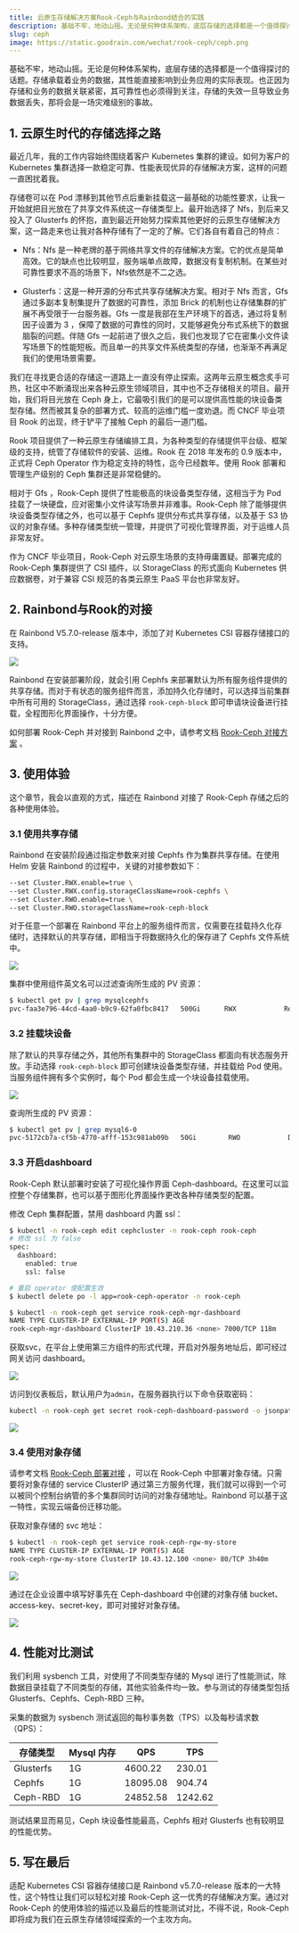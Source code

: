 ```yaml
---
title: 云原生存储解决方案Rook-Ceph与Rainbond结合的实践
description: 基础不牢，地动山摇。无论是何种体系架构，底层存储的选择都是一个值得探讨的话题。
slug: ceph
image: https://static.goodrain.com/wechat/rook-ceph/ceph.png
---
```


基础不牢，地动山摇。无论是何种体系架构，底层存储的选择都是一个值得探讨的话题。存储承载着业务的数据，其性能直接影响到业务应用的实际表现。也正因为存储和业务的数据关联紧密，其可靠性也必须得到关注，存储的失效一旦导致业务数据丢失，那将会是一场灾难级别的事故。

## 1. 云原生时代的存储选择之路

最近几年，我的工作内容始终围绕着客户 Kubernetes 集群的建设。如何为客户的 Kubernetes 集群选择一款稳定可靠、性能表现优异的存储解决方案，这样的问题一直困扰着我。

存储卷可以在 Pod 漂移到其他节点后重新挂载这一最基础的功能性要求，让我一开始就把目光放在了共享文件系统这一存储类型上。最开始选择了 Nfs，到后来又投入了 Glusterfs 的怀抱，直到最近开始努力探索其他更好的云原生存储解决方案，这一路走来也让我对各种存储有了一定的了解。它们各自有着自己的特点：

- Nfs：Nfs 是一种老牌的基于网络共享文件的存储解决方案。它的优点是简单高效。它的缺点也比较明显，服务端单点故障，数据没有复制机制。在某些对可靠性要求不高的场景下，Nfs依然是不二之选。

- Glusterfs：这是一种开源的分布式共享存储解决方案。相对于 Nfs 而言，Gfs 通过多副本复制集提升了数据的可靠性，添加 Brick 的机制也让存储集群的扩展不再受限于一台服务器。Gfs 一度是我部在生产环境下的首选，通过将复制因子设置为 3 ，保障了数据的可靠性的同时，又能够避免分布式系统下的数据脑裂的问题。伴随 Gfs 一起前进了很久之后，我们也发现了它在密集小文件读写场景下的性能短板。而且单一的共享文件系统类型的存储，也渐渐不再满足我们的使用场景需要。

我们在寻找更合适的存储这一道路上一直没有停止探索。这两年云原生概念炙手可热，社区中不断涌现出来各种云原生领域项目，其中也不乏存储相关的项目。最开始，我们将目光放在 Ceph 身上，它最吸引我们的是可以提供高性能的块设备类型存储。然而被其复杂的部署方式、较高的运维门槛一度劝退。而 CNCF 毕业项目 Rook 的出现，终于铲平了接触 Ceph 的最后一道门槛。

Rook 项目提供了一种云原生存储编排工具，为各种类型的存储提供平台级、框架级的支持，统管了存储软件的安装、运维。Rook 在 2018 年发布的 0.9 版本中，正式将 Ceph Operator 作为稳定支持的特性，迄今已经数年。使用 Rook 部署和管理生产级别的 Ceph 集群还是非常稳健的。

相对于 Gfs ，Rook-Ceph 提供了性能极高的块设备类型存储，这相当于为 Pod 挂载了一块硬盘，应对密集小文件读写场景并非难事。Rook-Ceph 除了能够提供块设备类型存储之外，也可以基于 Cephfs 提供分布式共享存储，以及基于 S3 协议的对象存储。多种存储类型统一管理，并提供了可视化管理界面，对于运维人员非常友好。

作为 CNCF 毕业项目，Rook-Ceph 对云原生场景的支持毋庸置疑。部署完成的 Rook-Ceph 集群提供了 CSI 插件，以 StorageClass 的形式面向 Kubernetes 供应数据卷，对于兼容 CSI 规范的各类云原生 PaaS 平台也非常友好。

## 2. Rainbond与Rook的对接

在 Rainbond V5.7.0-release 版本中，添加了对 Kubernetes CSI 容器存储接口的支持。

![](https://static.goodrain.com/wechat/rook-ceph/rook-ceph-1.png)

Rainbond 在安装部署阶段，就会引用 Cephfs 来部署默认为所有服务组件提供的共享存储。而对于有状态的服务组件而言，添加持久化存储时，可以选择当前集群中所有可用的 StorageClass，通过选择 `rook-ceph-block` 即可申请块设备进行挂载，全程图形化界面操作，十分方便。

如何部署 Rook-Ceph 并对接到 Rainbond 之中，请参考文档 [Rook-Ceph 对接方案](https://www.rainbond.com/docs/ops-guide/storage/ceph-rbd "Rook-Ceph 对接方案") 。

## 3. 使用体验

这个章节，我会以直观的方式，描述在 Rainbond 对接了 Rook-Ceph 存储之后的各种使用体验。

### 3.1 使用共享存储

Rainbond 在安装阶段通过指定参数来对接 Cephfs 作为集群共享存储。在使用 Helm 安装 Rainbond 的过程中，关键的对接参数如下：

```bash
--set Cluster.RWX.enable=true \
--set Cluster.RWX.config.storageClassName=rook-cephfs \
--set Cluster.RWO.enable=true \
--set Cluster.RWO.storageClassName=rook-ceph-block
```

对于任意一个部署在 Rainbond 平台上的服务组件而言，仅需要在挂载持久化存储时，选择默认的共享存储，即相当于将数据持久化的保存进了 Cephfs 文件系统中。

![](https://static.goodrain.com/wechat/rook-ceph/rook-ceph-2.png)

集群中使用组件英文名可以过滤查询所生成的 PV 资源：

```bash
$ kubectl get pv | grep mysqlcephfs
pvc-faa3e796-44cd-4aa0-b9c9-62fa0fbc8417   500Gi      RWX            Retain           Bound    guox-system/manual7-volume-mysqlcephfs-0    rainbondsssc               2m7s
```

### 3.2 挂载块设备

除了默认的共享存储之外，其他所有集群中的 StorageClass 都面向有状态服务开放。手动选择 `rook-ceph-block` 即可创建块设备类型存储，并挂载给 Pod 使用。当服务组件拥有多个实例时，每个 Pod 都会生成一个块设备挂载使用。

![](https://static.goodrain.com/wechat/rook-ceph/rook-ceph-3.png)

查询所生成的 PV 资源：

```bash
$ kubectl get pv | grep mysql6-0
pvc-5172cb7a-cf5b-4770-afff-153c981ab09b   50Gi        RWO            Delete           Bound    guox-system/manual6-app-a710316d-mysql6-0   rook-ceph-block            5h15m
```

### 3.3 开启dashboard

Rook-Ceph 默认部署时安装了可视化操作界面 Ceph-dashboard。在这里可以监控整个存储集群，也可以基于图形化界面操作更改各种存储类型的配置。

修改 Ceph 集群配置，禁用 dashboard 内置 ssl：

```bash
$ kubectl -n rook-ceph edit cephcluster -n rook-ceph rook-ceph
# 修改 ssl 为 false
spec:
  dashboard:
    enabled: true
    ssl: false

# 重启 operator 使配置生效
$ kubectl delete po -l app=rook-ceph-operator -n rook-ceph
```

```bash
$ kubectl -n rook-ceph get service rook-ceph-mgr-dashboard
NAME TYPE CLUSTER-IP EXTERNAL-IP PORT(S) AGE
rook-ceph-mgr-dashboard ClusterIP 10.43.210.36 <none> 7000/TCP 118m 
```

获取svc，在平台上使用第三方组件的形式代理，开启对外服务地址后，即可经过网关访问 dashboard。

![](https://static.goodrain.com/wechat/rook-ceph/rook-ceph-4.png)

访问到仪表板后，默认用户为`admin`，在服务器执行以下命令获取密码：

```bash
kubectl -n rook-ceph get secret rook-ceph-dashboard-password -o jsonpath="{['data']['password']}" | base64 --decode && echo
```

![](https://static.goodrain.com/wechat/rook-ceph/rook-ceph-5.png)

### 3.4 使用对象存储

请参考文档 [Rook-Ceph 部署对接](https://www.rainbond.com/docs/ops-guide/storage/ceph-rbd "Rook-Ceph 对接方案") ，可以在 Rook-Ceph 中部署对象存储。只需要将对象存储的 service ClusterIP 通过第三方服务代理，我们就可以得到一个可以被同个控制台纳管的多个集群同时访问的对象存储地址。Rainbond 可以基于这一特性，实现云端备份迁移功能。

获取对象存储的 svc 地址：

```bash
$ kubectl -n rook-ceph get service rook-ceph-rgw-my-store
NAME TYPE CLUSTER-IP EXTERNAL-IP PORT(S) AGE
rook-ceph-rgw-my-store ClusterIP 10.43.12.100 <none> 80/TCP 3h40m
```

![](https://static.goodrain.com/wechat/rook-ceph/rook-ceph-6.png)

通过在企业设置中填写好事先在 Ceph-dashboard 中创建的对象存储 bucket、access-key、secret-key，即可对接好对象存储。

![](https://static.goodrain.com/wechat/rook-ceph/rook-ceph-7.png)

## 4. 性能对比测试

我们利用 sysbench 工具，对使用了不同类型存储的 Mysql 进行了性能测试，除数据目录挂载了不同类型的存储，其他实验条件均一致。参与测试的存储类型包括 Glusterfs、Cephfs、Ceph-RBD 三种。

采集的数据为 sysbench 测试返回的每秒事务数（TPS）以及每秒请求数（QPS）：

| 存储类型      | Mysql 内存 | QPS      | TPS     |
| --------- | -------- | -------- | ------- |
| Glusterfs | 1G       | 4600.22  | 230.01  |
| Cephfs    | 1G       | 18095.08 | 904.74  |
| Ceph-RBD  | 1G       | 24852.58 | 1242.62 |

测试结果显而易见，Ceph 块设备性能最高，Cephfs 相对 Glusterfs 也有较明显的性能优势。



## 5. 写在最后

适配 Kubernetes CSI 容器存储接口是 Rainbond v5.7.0-release 版本的一大特性，这个特性让我们可以轻松对接 Rook-Ceph 这一优秀的存储解决方案。通过对 Rook-Ceph 的使用体验的描述以及最后的性能测试对比，不得不说，Rook-Ceph 即将成为我们在云原生存储领域探索的一个主攻方向。


